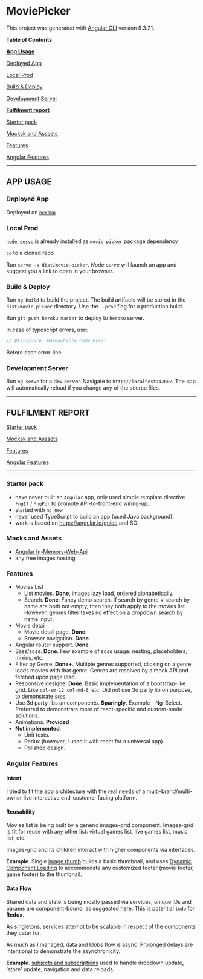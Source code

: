 # MoviePicker

This project was generated with [Angular CLI](https://github.com/angular/angular-cli) version 8.3.21.

**Table of Contents**

**[App Usage](#app-usage)**

[Deployed App](#deployed-app)

[Local Prod](#local-prod)

[Build & Deploy](#build-&-deploy)

[Development Server](#development-server)

**[Fulfilment report](#fulfilment-report)**

[Starter pack](#starter-pack)

[Mocksk and Asssets](#mocks-and-assets)

[Features](#features)

[Angular Features](#angular-features)


---

## APP USAGE

### Deployed App

Deployed on <a href="https://asolonenko-movie-picker.herokuapp.com/movies" target="_blank">`heroku`</a>

### Local Prod

[`node serve`](https://www.npmjs.com/package/serve) is already installed as `movie-picker` package dependency 

`cd` to a cloned repo

Run `serve -s dist/movie-picker`. _Node serve_ will launch an app and suggest you a link to open in your browser.
### Build & Deploy
Run `ng build` to build the project. The build artifacts will be stored in the `dist/movie-picker` directory. Use the `--prod` flag for a production build.

Run `git push heroku master` to deploy to `heroku` server.

In case of typescript errors, use:
```typescript
// @ts-ignore: Unreachable code error
```
Before each error-line.

### Development Server

Run `ng serve` for a dev server. Navigate to `http://localhost:4200/`. The app will automatically reload if you change any of the source files.


---

## FULFILMENT REPORT
[Starter pack](#starter-pack)

[Mocksk and Asssets](#mocks-and-assets)

[Features](#features)

[Angular Features](#angular-features)

---
### Starter pack
- have never built an `Angular` app, only used simple template directive `*ngIf` / `*ngFor` to promote API-to-front-end wiring-up.
- started with `ng new`
- never used TypeScript to build an app (used Java background).
- work is based on https://angular.io/guide and SO.

### Mocks and Assets

- [Angular In-Memory-Web-Api](https://angular.io/guide/http)
- any free images hosting

### Features

- Movies List
   - List movies. **Done**, images lazy load, ordered alphabetically.
   - Search. **Done**. Fancy demo search. If search by genre + search by name are both not empty, then they both apply to the movies list. However, genres filter takes no effect on a dropdown search by name input.
- Movie detail
   - Movie detail page. **Done**.
   - Browser navigation. **Done**.
- Angular router support. **Done**.
- Sass/scss. **Done**. Few example of scss usage: nesting, placeholders, mixins, etc.
- Filter by Genre. **Done+**. Multiple genres supported, clicking on a genre loads movies with that genre. Genres are resolved by a mock API and fetched upon page load.
- Responsive designe. **Done**. Basic implementation of a bootstrap-like grid. Like `col-sm-12 col-md-6`, etc. Did not use 3d party lib on purpose, to demonstrate `scss`.
- Use 3d party libs an components. **Sparingly**. Example - Ng-Select. Preferred to demonstrate more of react-specific and custom-made solutions.
- Animations. **Provided**
- **Not implemented**:
   - Unit tests.
   - Redux (however, I used it with react for a universal app).
   - Polished design.

### Angular Features

#### Intent

I tried to fit the app architecture with the real needs of a multi-brand/multi-owner live interactive end-customer facing platform.

#### Reusability

Movies list is being built by a generic images-grid component. Images-grid is fit for reuse with any other list: virtual games list, live games list, music list, etc.

Images-grid and its children interact with higher components via interfaces.

**Example**. Single [image thumb](https://github.com/AlexeySolonenko/movie-picker/blob/e3040176e811b97588162f3a48f1252014cbce07/src/app/comps/grids/images-grid/single-thumb/single-thumb/single-thumb.component.ts#L48) builds a basic thumbnail, and uses [Dynamic Component Loading](https://angular.io/guide/dynamic-component-loader) to accommodate any customized footer (movie footer, game footer) to the thumbnail.

#### Data Flow

Shared data and state is being mostly passed via services, unique IDs and params are component-bound, as suggested [here](https://angular.io/guide/component-interaction). This is potential `todo` for **Redux**.

As singletons, services attempt to be scalable in respect of the components they cater for.

As much as I managed, data and blobs flow is async. Prolonged delays are intentional to demonstrate the asynchronicity.

**Example**. [subjects and subscriptions](https://github.com/AlexeySolonenko/movie-picker/blob/master/src/app/services/movies/movies-service-types.ts#L6) used to handle dropdown update, 'store' update, navigation and data reloads. 

